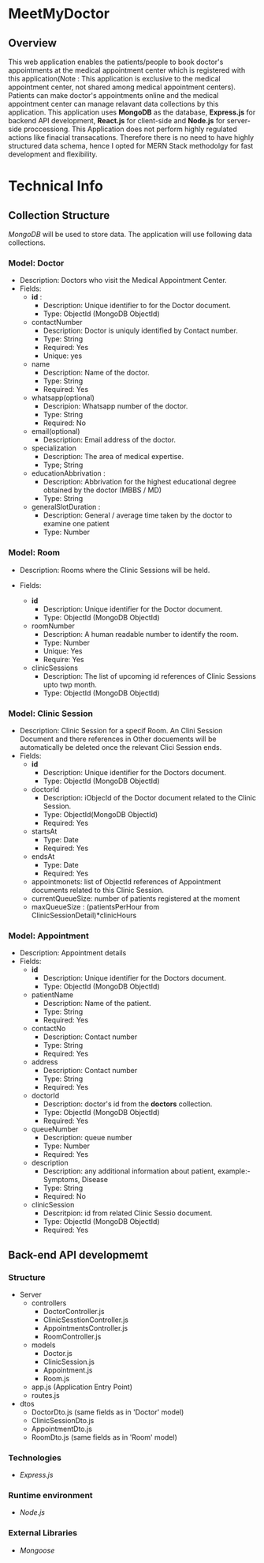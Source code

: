 # MeetMyDoctor

## Overview

This web application enables the patients/people to book doctor's appointments at the medical appointment center which is registered with this application(Note : This application is exclusive to the medical appointment center, not shared among medical appointment centers). Patients can make doctor's appointments online and the medical appointment center can manage relavant data collections by this application. This application uses **MongoDB** as the database, **Express.js** for backend API development, **React.js** for client-side and **Node.js** for server-side proccessiong. This Application does not perform highly regulated actions like finacial transacations. Therefore there is no need to have highly structured data schema,  hence I opted for MERN Stack methodolgy for fast development and flexibility. 


# Technical Info



## Collection Structure
*MongoDB* will be used to store data. The application will use following data collections.

### Model: Doctor
- Description: Doctors who visit the Medical Appointment Center.
- Fields: 
    + **id** : 
        - Description: Unique identifier to for the Doctor document.     
        - Type: ObjectId (MongoDB ObjectId)
    + contactNumber
        - Description: Doctor is uniquly identified by Contact number.
        - Type: String
        - Required: Yes
        - Unique: yes
    + name
        - Description: Name of the doctor.
        - Type: String
        - Required: Yes
    + whatsapp(optional)
        - Descripion: Whatsapp number of the doctor. 
        - Type: String
        - Required: No
    + email(optional)
        - Description: Email address of the doctor.
    + specialization
        - Description: The area of medical expertise. 
        - Type; String
    + educationAbbrivation : 
        - Description: Abbrivation for the highest educational degree obtained by the doctor       (MBBS / MD)
        - Type: String
    + generalSlotDuration : 
        - Description:  General / average time taken by the doctor to examine one patient
        - Type: Number 

### Model: Room
- Description: Rooms where the Clinic Sessions will be held.
- Fields:

    + **id** 
        - Description: Unique identifier for the Doctor document.     
        - Type: ObjectId (MongoDB ObjectId)
    + roomNumber  
        - Description: A human readable number to identify the room.
        - Type: Number
        - Unique: Yes
        - Require: Yes
    + clinicSessions
        - Description: The list of upcoming id references of  Clinic Sessions upto twp month. 
        - Type:  ObjectId (MongoDB ObjectId)

### Model: Clinic Session
- Description: Clinic Session for a specif Room. An Clini Session Document and there references in Other docuements will be automatically be deleted once the relevant Clici Session ends. 
- Fields: 
    + **id** 
        - Description: Unique identifier for the Doctors document.
        - Type:  ObjectId (MongoDB ObjectId)
    + doctorId 
        - Description: iObjecId of the Doctor document related to the Clinic Session.
        - Type: ObjectId(MongoDB ObjectId)
        - Required: Yes
    + startsAt
        - Type: Date 
        - Required: Yes 
    + endsAt
        - Type: Date 
        -  Required: Yes
    + appointmonets: list of ObjectId references of Appointment documents related to this Clinic Session. 
    + currentQueueSize: number of patients registered at the moment
    + maxQueueSize : (patientsPerHour from ClinicSessionDetail)*clinicHours


### Model: Appointment
- Description: Appointment details
- Fields: 
    + **id** 
        - Description: Unique identifier for the Doctors document.
        - Type:  ObjectId (MongoDB ObjectId)
    + patientName
        - Description: Name of the patient.
        - Type: String
        - Required: Yes
    + contactNo
        - Description: Contact number
        - Type: String
        - Required: Yes
    + address
        - Description: Contact number
        - Type: String
        - Required: Yes
    + doctorId 
        - Description: doctor's id from the **doctors** collection.
        - Type:  ObjectId (MongoDB ObjectId)
        - Required: Yes
    + queueNumber
        - Description: queue number
        - Type: Number
        - Required: Yes
    + description 
        - Description: any additional information about patient, example:- Symptoms, Disease
        - Type: String
        - Required: No
    + clinicSession 
        - Descritpion: id from related Clinic Sessio document.
        - Type: ObjectId (MongoDB ObjectId)
        - Required: Yes

## Back-end API developmemt

### Structure

- Server
    - controllers
        - DoctorController.js
        - ClinicSesstionController.js 
        - AppointmentsController.js
        - RoomController.js
    - models
        - Doctor.js
        - ClinicSession.js
        - Appointment.js
        - Room.js
    - app.js (Application Entry Point)
    - routes.js
- dtos
    - DoctorDto.js (same fields as in 'Doctor' model)
    - ClinicSessionDto.js
    - AppointmentDto.js
    - RoomDto.js (same fields as in 'Room' model)


### Technologies 
- *Express.js*

### Runtime environment 
- *Node.js*

### External Libraries

- *Mongoose* 





